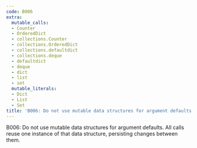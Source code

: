 ```yaml
---
code: B006
extra:
  mutable_calls:
  - Counter
  - OrderedDict
  - collections.Counter
  - collections.OrderedDict
  - collections.defaultdict
  - collections.deque
  - defaultdict
  - deque
  - dict
  - list
  - set
  mutable_literals:
  - Dict
  - List
  - Set
title: 'B006: Do not use mutable data structures for argument defaults'
---
```


B006: Do not use mutable data structures for argument defaults. All calls reuse one instance of that data structure, persisting changes between them.